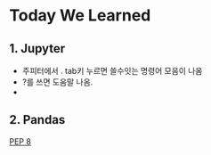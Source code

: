 # Today We Learned

## 1. Jupyter

- 주피터에서 . tab키 누르면 쓸수잇는 명령어 모음이 나옴
- ?를 쓰면 도움말 나옴.
- 



## 2. Pandas

[PEP 8](https://www.python.org/dev/peps/pep-0008/?)

